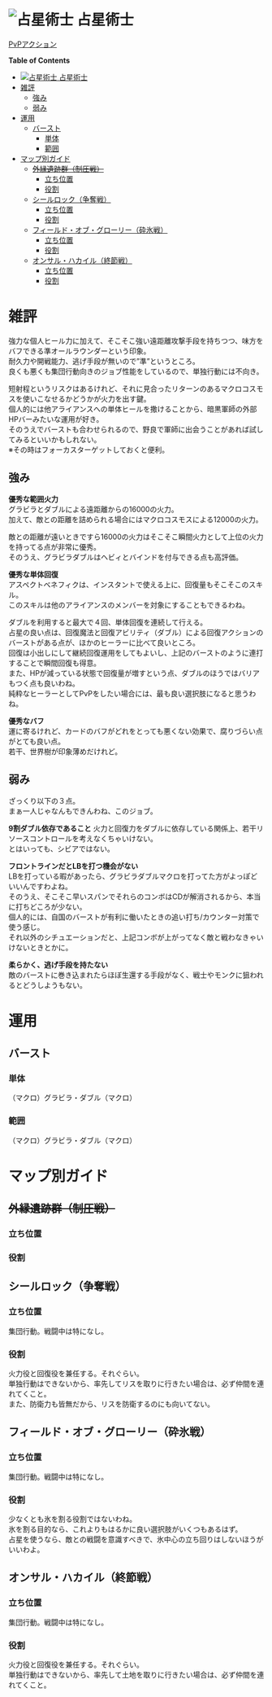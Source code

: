 # ![占星術士](../../.images/FFXIVIcons/FFXIVIcons%20JobCharactorIcons/AST.png "占星術士アイコン") 占星術士  
[PvPアクション](https://jp.finalfantasyxiv.com/jobguide/astrologian/#pvp)  

<!-- markdown-toc start - Don't edit this section. Run M-x markdown-toc-refresh-toc -->
**Table of Contents**

- [![占星術士](../../.images/FFXIVIcons/FFXIVIcons%20JobCharactorIcons/AST.png "占星術士アイコン") 占星術士](#占星術士imagesffxiviconsffxivicons20jobcharactoriconsastpng-占星術士アイコン-占星術士)
- [雑評](#雑評)
    - [強み](#強み)
    - [弱み](#弱み)
- [運用](#運用)
    - [バースト](#バースト)
        - [単体](#単体)
        - [範囲](#範囲)
- [マップ別ガイド](#マップ別ガイド)
    - [~~外縁遺跡群（制圧戦）~~](#外縁遺跡群制圧戦)
        - [立ち位置](#立ち位置)
        - [役割](#役割)
    - [シールロック（争奪戦）](#シールロック争奪戦)
        - [立ち位置](#立ち位置-1)
        - [役割](#役割-1)
    - [フィールド・オブ・グローリー（砕氷戦）](#フィールドオブグローリー砕氷戦)
        - [立ち位置](#立ち位置-2)
        - [役割](#役割-2)
    - [オンサル・ハカイル（終節戦）](#オンサルハカイル終節戦)
        - [立ち位置](#立ち位置-3)
        - [役割](#役割-3)

<!-- markdown-toc end -->

# 雑評
強力な個人ヒール力に加えて、そこそこ強い遠距離攻撃手段を持ちつつ、味方をバフできる準オールラウンダーという印象。  
耐久力や開戦能力、逃げ手段が無いので”準”というところ。  
良くも悪くも集団行動向きのジョブ性能をしているので、単独行動には不向き。  

短射程というリスクはあるけれど、それに見合ったリターンのあるマクロコスモスを使いこなせるかどうかが火力を出す鍵。  
個人的には他アライアンスへの単体ヒールを撒けることから、暗黒軍師の外部HPバーみたいな運用が好き。  
そのうえでバーストも合わせられるので、野良で軍師に出会うことがあれば試してみるといいかもしれない。  
※その時はフォーカスターゲットしておくと便利。  

## 強み
**優秀な範囲火力**  
グラビラとダブルによる遠距離からの16000の火力。  
加えて、敵との距離を詰められる場合にはマクロコスモスによる12000の火力。  

敵との距離が遠いときですら16000の火力はそこそこ瞬間火力として上位の火力を持ってる点が非常に優秀。  
そのうえ、グラビラダブルはヘビィとバインドを付与できる点も高評価。  

**優秀な単体回復**  
アスペクトベネフィクは、インスタントで使える上に、回復量もそこそこのスキル。  
このスキルは他のアライアンスのメンバーを対象にすることもできるわね。  

ダブルを利用すると最大で４回、単体回復を連続して行える。  
占星の良い点は、回復魔法と回復アビリティ（ダブル）による回復アクションのバーストがある点が、ほかのヒーラーに比べて良いところ。  
回復は小出しにして継続回復運用をしてもよいし、上記のバーストのように連打することで瞬間回復も得意。  
また、HPが減っている状態で回復量が増すという点、ダブルのほうではバリアもつく点も良いわね。  
純粋なヒーラーとしてPvPをしたい場合には、最も良い選択肢になると思うわね。  

**優秀なバフ**  
運に寄るけれど、カードのバフがどれをとっても悪くない効果で、腐りづらい点がとても良い点。  
若干、世界樹が印象薄めだけれど。  


## 弱み
ざっくり以下の３点。  
まぁ一人じゃなんもできんわね、このジョブ。  

**9割ダブル依存であること**
火力と回復力をダブルに依存している関係上、若干リソースコントロールを考えなくちゃいけない。  
とはいっても、シビアではない。  


**フロントラインだとLBを打つ機会がない**  
LBを打っている暇があったら、グラビラダブルマクロを打ってた方がよっぽどいいんですわよね。  
そのうえ、そこそこ早いスパンでそれらのコンボはCDが解消されるから、本当に打ちどころが少ない。  
個人的には、自国のバーストが有利に働いたときの追い打ち/カウンター対策で使う感じ。  
それ以外のシチュエーションだと、上記コンボが上がってなく敵と戦わなきゃいけないときとかに。  


**柔らかく、逃げ手段を持たない**  
敵のバーストに巻き込まれたらほぼ生還する手段がなく、戦士やモンクに狙われるとどうしようもない。  

# 運用
## バースト
### 単体
（マクロ）グラビラ・ダブル（マクロ）

### 範囲
（マクロ）グラビラ・ダブル（マクロ）

# マップ別ガイド
## ~~外縁遺跡群（制圧戦）~~
### 立ち位置
### 役割
## シールロック（争奪戦）
### 立ち位置
集団行動。戦闘中は特になし。

### 役割
火力役と回復役を兼任する。それぐらい。  
単独行動はできないから、率先してリスを取りに行きたい場合は、必ず仲間を連れてくこと。  
また、防衛力も皆無だから、リスを防衛するのにも向いてない。  

## フィールド・オブ・グローリー（砕氷戦）
### 立ち位置
集団行動。戦闘中は特になし。

### 役割
少なくとも氷を割る役割ではないわね。  
氷を割る目的なら、これよりもはるかに良い選択肢がいくつもあるはず。  
占星を使うなら、敵との戦闘を意識すべきで、氷中心の立ち回りはしないほうがいいわよ。  

## オンサル・ハカイル（終節戦）
### 立ち位置
集団行動。戦闘中は特になし。

### 役割
火力役と回復役を兼任する。それぐらい。  
単独行動はできないから、率先して土地を取りに行きたい場合は、必ず仲間を連れてくこと。  
